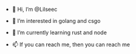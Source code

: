 - 👋 Hi, I’m @Lilseec
- 👀 I’m interested in golang and csgo
- 🌱 I’m currently learning rust and node

- 📫 If you can reach me, then you can reach me

<!---
Lilseec/Lilseec is a ✨ special ✨ repository because its `README.md` (this file) appears on your GitHub profile.
You can click the Preview link to take a look at your changes.
--->
